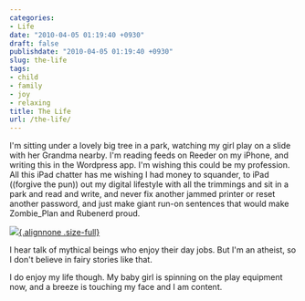 ```yaml
---
categories:
- Life
date: "2010-04-05 01:19:40 +0930"
draft: false
publishdate: "2010-04-05 01:19:40 +0930"
slug: the-life
tags:
- child
- family
- joy
- relaxing
title: The Life
url: /the-life/
---
```

I'm sitting under a lovely big tree in a park, watching my girl play on
a slide with her Grandma nearby. I'm reading feeds on Reeder on my
iPhone, and writing this in the Wordpress app. I'm wishing this could be
my profession. All this iPad chatter has me wishing I had money to
squander, to iPad ((forgive the pun)) out my digital lifestyle with all
the trimmings and sit in a park and read and write, and never fix
another jammed printer or reset another password, and just make giant
run-on sentences that would make Zombie\_Plan and Rubenerd proud.

[![](https://turbo.geekorium.com.au/wp-content/uploads/2010/04/p_1600_1200_4FB853D8-D618-4F01-B506-A8404245DF30.jpeg){.alignnone
.size-full}](https://turbo.geekorium.com.au/wp-content/uploads/2010/04/p_1600_1200_4FB853D8-D618-4F01-B506-A8404245DF30.jpeg)

I hear talk of mythical beings who enjoy their day jobs. But I'm an
atheist, so I don't believe in fairy stories like that.

I do enjoy my life though. My baby girl is spinning on the play
equipment now, and a breeze is touching my face and I am content.